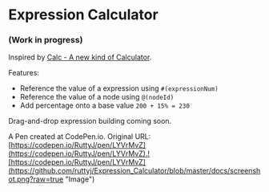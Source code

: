 

# Expression Calculator

### (Work in progress)

Inspired by [Calc - A new kind of Calculator](https://play.google.com/store/apps/details?id=mobi.appplus.calculator.plus). 


Features:
 - Reference the value of a expression using `#(expressionNum)`
 - Reference the value of a node using `@(nodeId)`
 - Add percentage onto a base value `200 + 15% = 230`


Drag-and-drop expression building coming soon.

 A Pen created at CodePen.io. Original URL: [https://codepen.io/RuttyJ/pen/LYVrMvZ](https://codepen.io/RuttyJ/pen/LYVrMvZ).![https://codepen.io/RuttyJ/pen/LYVrMvZ](https://github.com/ruttyj/Expression_Calculator/blob/master/docs/screenshot.png?raw=true "Image")
